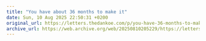 ```yaml
--- 
title: "You have about 36 months to make it"
date: Sun, 10 Aug 2025 22:50:31 +0200
original_url: https://letters.thedankoe.com/p/you-have-36-months-to-make-it
archive_url: https://web.archive.org/web/20250810205229/https://letters.thedankoe.com/p/you-have-36-months-to-make-it
---
```

